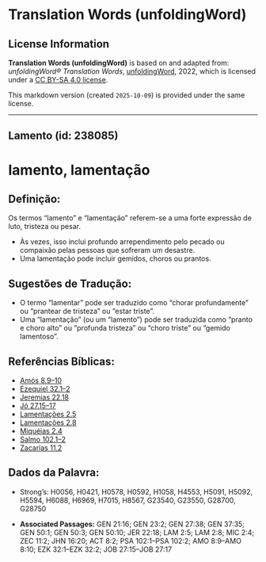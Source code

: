 # Translation Words (unfoldingWord)

## License Information

**Translation Words (unfoldingWord)** is based on and adapted from: _unfoldingWord® Translation Words_, [unfoldingWord](https://unfoldingword.org/utw), 2022, which is licensed under a [CC BY-SA 4.0 license](https://creativecommons.org/licenses/by-sa/4.0/legalcode.en).

This markdown version (created `2025-10-09`) is provided under the same license.



--------------------------------

## Lamento (id: 238085)

lamento, lamentação
===================

Definição:
----------

Os termos “lamento” e “lamentação” referem\-se a uma forte expressão de luto, tristeza ou pesar.

* Às vezes, isso inclui profundo arrependimento pelo pecado ou compaixão pelas pessoas que sofreram um desastre.
* Uma lamentação pode incluir gemidos, choros ou prantos.

Sugestões de Tradução:
----------------------

* O termo “lamentar” pode ser traduzido como “chorar profundamente” ou “prantear de tristeza” ou “estar triste”.
* Uma “lamentação” (ou um “lamento”) pode ser traduzida como “pranto e choro alto” ou “profunda tristeza” ou “choro triste” ou “gemido lamentoso”.

Referências Bíblicas:
---------------------

* [Amós 8\.9–10](https://ref.ly/Amos8:9-Amos8:10)
* [Ezequiel 32\.1–2](https://ref.ly/Ezek32:1-Ezek32:2)
* [Jeremias 22\.18](https://ref.ly/Jer22:18)
* [Jó 27\.15–17](https://ref.ly/Job27:15-Job27:17)
* [Lamentações 2\.5](https://ref.ly/Lam2:5)
* [Lamentações 2\.8](https://ref.ly/Lam2:8)
* [Miquéias 2\.4](https://ref.ly/Mic2:4)
* [Salmo 102\.1–2](https://ref.ly/Ps102:1-Ps102:2)
* [Zacarias 11\.2](https://ref.ly/Zech11:2)

Dados da Palavra:
-----------------

* Strong’s: H0056, H0421, H0578, H0592, H1058, H4553, H5091, H5092, H5594, H6088, H6969, H7015, H8567, G23540, G23550, G28700, G28750

* **Associated Passages:** GEN 21:16; GEN 23:2; GEN 27:38; GEN 37:35; GEN 50:1; GEN 50:3; GEN 50:10; JER 22:18; LAM 2:5; LAM 2:8; MIC 2:4; ZEC 11:2; JHN 16:20; ACT 8:2; PSA 102:1–PSA 102:2; AMO 8:9–AMO 8:10; EZK 32:1–EZK 32:2; JOB 27:15–JOB 27:17

